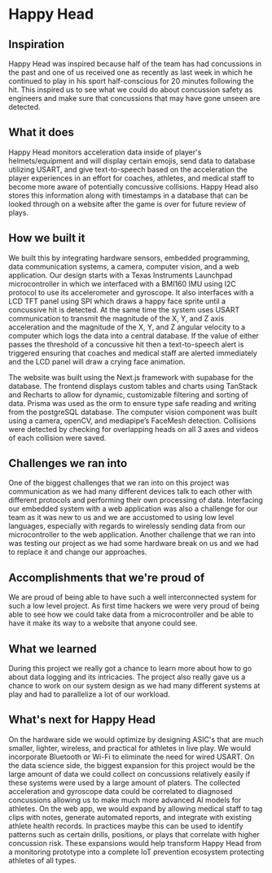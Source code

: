 # Happy Head
## Inspiration
Happy Head was inspired because half of the team has had concussions in the past and one of us received one as recently as last week in which he continued to play in his sport half-conscious for 20 minutes following the hit. This inspired us to see what we could do about concussion safety as engineers and make sure that concussions that may have gone unseen are detected.

## What it does
Happy Head monitors acceleration data inside of player's helmets/equipment and will display certain emojis, send data to database utilizing USART, and give text-to-speech based on the acceleration the player experiences in an effort for coaches, athletes, and medical staff to become more aware of potentially concussive collisions. Happy Head also stores this information along with timestamps in a database that can be looked through on a website after the game is over for future review of plays. 

## How we built it
We built this by integrating hardware sensors, embedded programming, data communication systems, a camera, computer vision, and a web application. Our design starts with a Texas Instruments Launchpad microcontroller in which we interfaced with a BMI160 IMU using I2C protocol to use its accelerometer and gyroscope. It also interfaces with a LCD TFT panel using SPI which draws a happy face sprite until a concussive hit is detected. At the same time the system uses USART communication to transmit the magnitude of the X, Y, and Z axis acceleration and the magnitude of the X, Y, and Z angular velocity to a computer which logs the data into a central database. If the value of either passes the threshold of a concussive hit then a text-to-speech alert is triggered ensuring that coaches and medical staff are alerted immediately and the LCD panel will draw a crying face animation. 

The website was built using the Next.js framework with supabase for the database. The frontend displays custom tables and charts using TanStack and Recharts to allow for dynamic, customizable filtering and sorting of data. Prisma was used as the orm to ensure type safe reading and writing from the postgreSQL database. The computer vision component was built using a camera, openCV, and mediapipe’s FaceMesh detection. Collisions were detected by checking for overlapping heads on all 3 axes and videos of each collision were saved.

## Challenges we ran into
One of the biggest challenges that we ran into on this project was communication as we had many different devices talk to each other with different protocols and performing their own processing of data. Interfacing our embedded system with a web application was also a challenge for our team as it was new to us and we are accustomed to using low level languages, especially with regards to wirelessly sending data from our microcontroller to the web application. Another challenge that we ran into was testing our project as we had some hardware break on us and we had to replace it and change our approaches.

## Accomplishments that we're proud of
We are proud of being able to have such a well interconnected system for such a low level project. As first time hackers we were very proud of being able to see how we could take data from a microcontroller and be able to have it make its way to a website that anyone could see. 

## What we learned
During this project we really got a chance to learn more about how to go about data logging and its intricacies. The project also really gave us a chance to work on our system design as we had many different systems at play and had to parallelize a lot of our workload. 

## What's next for Happy Head
On the hardware side we would optimize by designing ASIC's that are much smaller, lighter, wireless, and practical for athletes in live play. We would incorporate Bluetooth or Wi-Fi to eliminate the need for wired USART. On the data science side, the biggest expansion for this project would be the large amount of data we could collect on concussions relatively easily if these systems were used by a large amount of platers. The collected acceleration and gyroscope data could be correlated to diagnosed concussions allowing us to make much more advanced AI models for athletes. On the web app, we would expand by allowing medical staff to tag clips with notes, generate automated reports, and integrate with existing athlete health records. In practices maybe this can be used to identify patterns such as certain drills, positions, or plays that correlate with higher concussion risk. These expansions would help transform Happy Head from a monitoring prototype into a complete IoT prevention ecosystem protecting athletes of all types.
